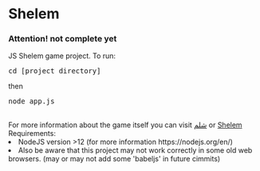 # Shelem <br>
<h3>Attention! not complete yet</h3>
JS Shelem game project. To run: <pre>cd [project_directory]</pre> then <pre>node app.js</pre> <br>
For more information about the game itself you can visit <a href="https://fa.wikipedia.org/wiki/%D8%B4%D9%84%D9%85_(%D8%A8%D8%A7%D8%B2%DB%8C)">شلم</a> or <a href="https://en.wikipedia.org/wiki/Shelem">Shelem</a><br>
Requirements: 
<li>NodeJS version >12 (for more information https://nodejs.org/en/)</li> 
<li>Also be aware that this project may not work correctly in some old web browsers. (may or may not add some 'babeljs' in future cimmits)</li>
